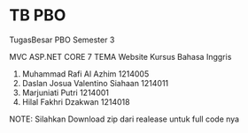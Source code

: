 # TB PBO
TugasBesar PBO Semester 3

MVC ASP.NET CORE 7
TEMA Website Kursus Bahasa Inggris

1. Muhammad Rafi Al Azhim 1214005
2. Daslan Josua Valentino Siahaan 1214011
3. Marjuniati Putri 1214001
4. Hilal Fakhri Dzakwan 1214018

NOTE: Silahkan Download zip dari realease untuk full code nya

